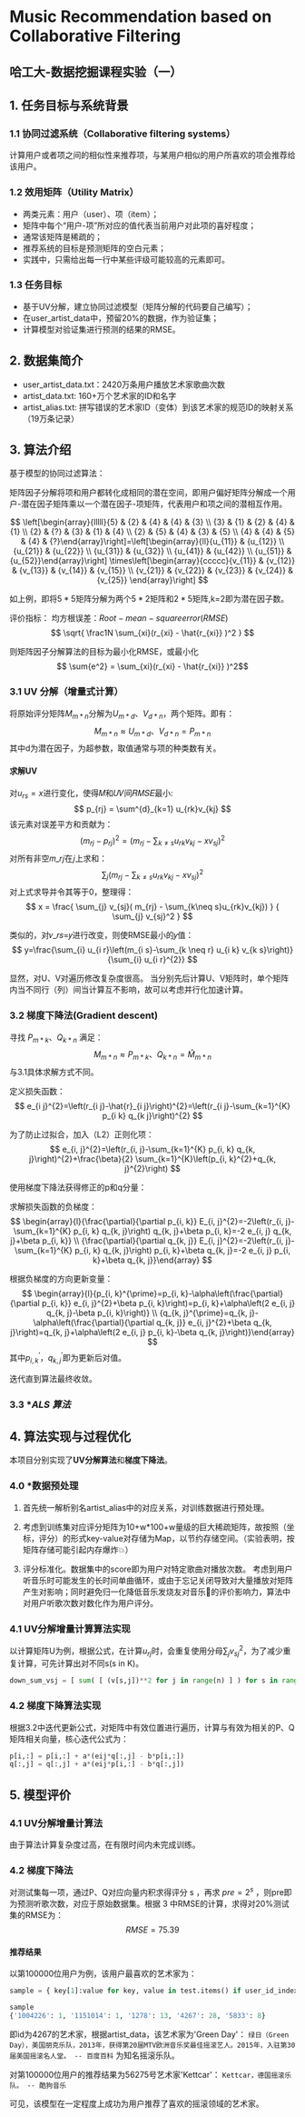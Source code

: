# Music Recommendation based on Collaborative Filtering

## 哈工大-数据挖掘课程实验（一）

## 1. 任务目标与系统背景

### 1.1 协同过滤系统（Collaborative filtering systems）

计算用户或者项之间的相似性来推荐项，与某用户相似的用户所喜欢的项会推荐给该用户。

### 1.2 效用矩阵（Utility Matrix）

* 两类元素：用户（user）、项（item）；
* 矩阵中每个“用户-项”所对应的值代表当前用户对此项的喜好程度；
* 通常该矩阵是稀疏的；
* 推荐系统的目标是预测矩阵的空白元素；
* 实践中，只需给出每一行中某些评级可能较高的元素即可。

### 1.3 任务目标

* 基于UV分解，建立协同过滤模型（矩阵分解的代码要自己编写）；
* 在user_artist_data中，预留20%的数据，作为验证集；
* 计算模型对验证集进行预测的结果的RMSE。

## 2. 数据集简介

* user_artist_data.txt：2420万条用户播放艺术家歌曲次数
* artist_data.txt: 160+万个艺术家的ID和名字
* artist_alias.txt: 拼写错误的艺术家ID（变体）到该艺术家的规范ID的映射关系（19万条记录）

## 3. 算法介绍

基于模型的协同过滤算法：

矩阵因子分解将项和用户都转化成相同的潜在空间，即用户偏好矩阵分解成一个用户-潜在因子矩阵乘以一个潜在因子-项矩阵，代表用户和项之间的潜相互作用。

$$
\left[\begin{array}{lllll}{5} & {2} & {4} & {4} & {3} \\ {3} & {1} & {2} & {4} & {1} \\ {2} & {?} & {3} & {1} & {4} \\ {2} & {5} & {4} & {3} & {5} \\ {4} & {4} & {5} & {4} & {?}\end{array}\right]=\left[\begin{array}{ll}{u_{11}} & {u_{12}} \\ {u_{21}} & {u_{22}} \\ {u_{31}} & {u_{32}} \\ {u_{41}} & {u_{42}} \\ {u_{51}} & {u_{52}}\end{array}\right] \times\left[\begin{array}{ccccc}{v_{11}} & {v_{12}} & {v_{13}} & {v_{14}} & {v_{15}} \\ {v_{21}} & {v_{22}} & {v_{23}} & {v_{24}} & {v_{25}} \end{array}\right]
$$

如上例，即将$5*5$矩阵分解为两个$5*2$矩阵和$2*5$矩阵,k=2即为潜在因子数。

评价指标：
均方根误差：$Root-mean-square error (RMSE)$
$$ \sqrt{  \frac1N \sum_{xi}(r_{xi} - \hat{r_{xi}} )^2  } $$

则矩阵因子分解算法的目标为最小化RMSE，或最小化 
$$ \sum{e^2} = \sum_{xi}(r_{xi} - \hat{r_{xi}} )^2$$

### 3.1 UV 分解（增量式计算）

将原始评分矩阵$M_{m*n}$分解为$U_{m*d}、V_{d*n}$，两个矩阵。即有：
$$ M_{m*n} \approx U_{m*d}、V_{d*n} = P_{m*n}  $$
其中d为潜在因子，为超参数，取值通常与项的种类数有关。

#### 求解UV

对$u_{rs}=x$进行变化，使得𝑀和𝑈𝑉间𝑅𝑀𝑆𝐸最小:
$$ p_{rj} = \sum^{d}_{k=1} u_{rk}v_{kj} $$
该元素对误差平方和贡献为：
$$ (m_{rj}-p_{rj})^2 = ( m_{rj} - \sum_{k\neq s}u_{rk}v_{kj} - xv_{sj} )^2 $$
对所有非空𝑚_𝑟𝑗在𝑗上求和：
$$ \sum_{j} ( m_{rj} - \sum_{k\neq s}u_{rk}v_{kj} - xv_{sj} )^2 $$
对上式求导并令其等于0，整理得：
$$ x = \frac{ \sum_{j} v_{sj}( m_{rj} - \sum_{k\neq s}u_{rk}v_{kj})  }
     { \sum_{j} v_{sj}^2 }  $$

类似的，对𝑣_𝑟𝑠=𝑦进行改变，则使RMSE最小的𝑦值：
$$ y=\frac{\sum_{i} u_{i r}\left(m_{i s}-\sum_{k \neq r} u_{i k} v_{k s}\right)}{\sum_{i} u_{i r}^{2}} $$

显然，对U、V对遍历修改复杂度很高。
当分别先后计算U、V矩阵时，单个矩阵内当不同行（列）间当计算互不影响，故可以考虑并行化加速计算。

### 3.2 梯度下降法(Gradient descent)

寻找 $P_{m*k}、Q_{k*n}$ 满足：
$$ M_{m*n} \approx P_{m*k}、Q_{k*n} = {\hat{M}}_{m*n}  $$
与3.1具体求解方式不同。

定义损失函数：
$$ e_{i j}^{2}=\left(r_{i j}-\hat{r}_{i j}\right)^{2}=\left(r_{i j}-\sum_{k=1}^{K} p_{i k} q_{k j}\right)^{2} $$

为了防止过拟合，加入（L2）正则化项：
$$ e_{i, j}^{2}=\left(r_{i, j}-\sum_{k=1}^{K} p_{i, k} q_{k, j}\right)^{2}+\frac{\beta}{2} \sum_{k=1}^{K}\left(p_{i, k}^{2}+q_{k, j}^{2}\right) $$

使用梯度下降法获得修正的p和q分量：

求解损失函数的负梯度：
$$ \begin{array}{l}{\frac{\partial}{\partial p_{i, k}} E_{i, j}^{2}=-2\left(r_{i, j}-\sum_{k=1}^{K} p_{i, k} q_{k, j}\right) q_{k, j}+\beta p_{i, k}=-2 e_{i, j} q_{k, j}+\beta p_{i, k}} \\ {\frac{\partial}{\partial q_{k, j}} E_{i, j}^{2}=-2\left(r_{i, j}-\sum_{k=1}^{K} p_{i, k} q_{k, j}\right) p_{i, k}+\beta q_{k, j}=-2 e_{i, j} p_{i, k}+\beta q_{k, j}}\end{array} $$

根据负梯度的方向更新变量：
$$ \begin{array}{l}{p_{i, k}^{\prime}=p_{i, k}-\alpha\left(\frac{\partial}{\partial p_{i, k}} e_{i, j}^{2}+\beta p_{i, k}\right)=p_{i, k}+\alpha\left(2 e_{i, j} q_{k, j}-\beta p_{i, k}\right)} \\ {q_{k, j}^{\prime}=q_{k, j}-\alpha\left(\frac{\partial}{\partial q_{k, j}} e_{i, j}^{2}+\beta q_{k, j}\right)=q_{k, j}+\alpha\left(2 e_{i, j} p_{i, k}-\beta q_{k, j}\right)}\end{array} $$
其中$p_{i, k}^{\prime}，q_{k, j}^{\prime}$即为更新后对值。

迭代直到算法最终收敛。

### 3.3 \**ALS 算法*

## 4. 算法实现与过程优化

本项目分别实现了**UV分解算法**和**梯度下降法**。

### 4.0 \*数据预处理

1. 首先统一解析别名artist_alias中的对应关系，对训练数据进行预处理。
2. 考虑到训练集对应评分矩阵为10+w*100+w量级的巨大稀疏矩阵，故按照（坐标，评分）的形式key-value对存储为Map，以节约存储空间。（实验表明，按矩阵存储可能引起内存爆炸💥）

3. 评分标准化。数据集中的score即为用户对特定歌曲对播放次数。
   考虑到用户听音乐时可能发生的长时间单曲循环，或由于忘记关闭导致对大量播放对矩阵产生对影响；同时避免归一化降低音乐发烧友对音乐的评价影响力，算法中对用户听歌次数对数化作为用户评分。

### 4.1 UV分解增量计算算法实现

以计算矩阵U为例，根据公式，在计算$u_{rj}$时，会重复使用分母$\sum_{j} v_{sj}^2$，为了减少重复计算，可先计算出对不同s(s in K)。

```python
down_sum_vsj = [ sum( [ (v[s,j])**2 for j in range(n) ] ) for s in range(K) ]
```

### 4.2 梯度下降算法实现

根据3.2中迭代更新公式，对矩阵中有效位置进行遍历，计算与有效为相关的P、Q矩阵相关向量，核心迭代公式为：

```python
p[i,:] = p[i,:] + a*(eij*q[:,j] - b*p[i,:])
q[:,j] = q[:,j] + a*(eij*p[i,:] - b*q[:,j])
```

## 5. 模型评价

### 4.1 UV分解增量计算法

由于算法计算复杂度过高，在有限时间内未完成训练。

### 4.2 梯度下降法

对测试集每一项，通过P、Q对应向量内积求得评分 s ，再求 $pre=2^s$ ，则pre即为预测听歌次数，对应于原始数据集。根据 3 中RMSE的计算，求得对20%测试集的RMSE为：
$$ RMSE = 75.39 $$

#### 推荐结果

以第100000位用户为例，该用户最喜欢的艺术家为：

```python
sample = { key[1]:value for key, value in test.items() if user_id_index[key[0]] == 100000 }

sample
{'1004226': 1, '1151014': 1, '1278': 13, '4267': 28, '5833': 8}
```

即id为4267的艺术家，根据artist_data，该艺术家为'Green Day'：
`绿日（Green Day），美国朋克乐队，2013年，获得第20届MTV欧洲音乐奖最佳摇滚艺人。2015年，入驻第30届美国摇滚名人堂。 -- 百度百科`
为知名摇滚乐队。

对第100000位用户的推荐结果为56275号艺术家'Kettcar'：
`Kettcar，德国摇滚乐队。 -- 酷狗音乐`

可见，该模型在一定程度上成功为用户推荐了喜欢的摇滚领域的艺术家。

